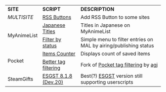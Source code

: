 <table>
    <tr>
        <td><b>SITE</b></td>
        <td><b>SCRIPT</b></td>
        <td><b>DESCRIPTION</b></td>
    </tr>
    <tr>
        <td rowspan=1><i>MULTISITE</i></td>
        <td><a href="https://github.com/Jorengarenar/userscripts/raw/master/RSS_Buttons.user.js">RSS Buttons</a></td>
        <td>Add RSS Button to some sites</td>
    </tr>
    <tr>
        <td rowspan=2>MyAnimeList</td>
        <td><a href="https://github.com/Jorengarenar/userscripts/raw/master/MAL_Japanese_Titles.user.js">Japanese Titles</a></td>
        <td>Titles in Japanese on MyAnimeList</td>
    </tr>
    <tr>
        <td><a href="https://github.com/Jorengarenar/userscripts/raw/master/MAL_Filter_by_status.user.js">Filter by status</a></td>
        <td>Simple menu to filter entries on MAL by airing/publishing status</td>
    </tr>
    <tr>
        <td rowspan=2>Pocket</td>
        <td><a href="https://github.com/Jorengarenar/userscripts/raw/master/Pocket_Items_Counter.user.js">Items Counter</a></td>
        <td>Displays count of saved items </td>
    </tr>
    <tr>
        <td><a href="https://github.com/Jorengarenar/userscripts/raw/master/Pocket_Better_tag_filtering.user.js">Better tag filtering</a></td>
        <td>Fork of <a href="https://greasyfork.org/en/scripts/39537-pocket-tag-filtering">Pocket tag filtering</a> by <a href="http://agj.cl">agj</a></td>
    </tr>
    <tr>
        <td>SteamGifts</td>
        <td><a href="https://github.com/Jorengarenar/userscripts/raw/master/ESGST.user.js">ESGST 8.1.8 (Dev.20)</a></td>
        <td>Best(?) <a href="https://github.com/gsrafael01/ESGST">ESGST</a> version still supporting userscripts</td>
    </tr>
</table>
